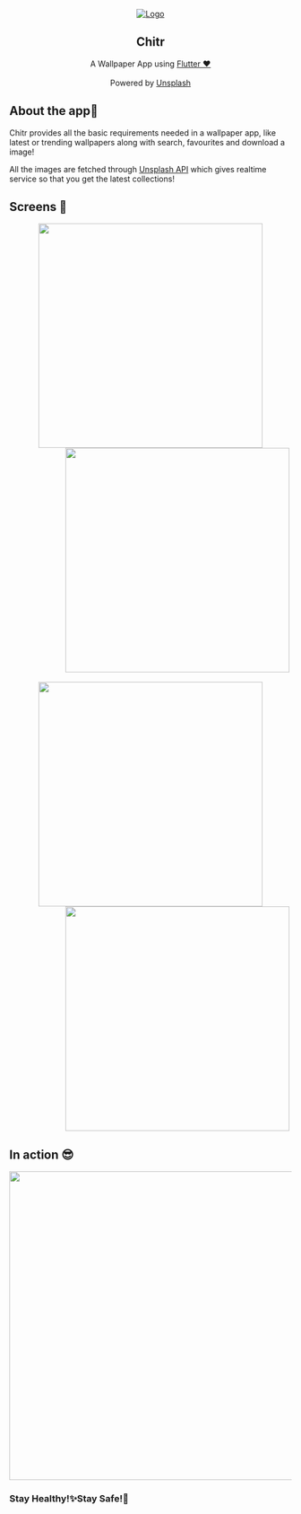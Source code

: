 <p align="center">
  <a href="https://github.com/Singh-Shivani/Chitr">
    <img src="images/App Images/app_banner.png" alt="Logo">
  </a>
<h2 align="center">Chitr</h2> 
</p>

<p align ="center"> 
A Wallpaper App using <a href="https://flutter.dev/">Flutter ❤</a>
<br>
<br>
Powered by <a href="https://unsplash.com/">Unsplash</a>
</p>

## About the app🤩

Chitr provides all the basic requirements needed in a wallpaper app, like latest or trending wallpapers along with search, favourites and download a image!

All the images are fetched through [Unsplash API](https://unsplash.com/developers) which gives realtime service so that you get the latest collections!

## Screens 📱

<p align="center">
<img src="images/App Images/Page_1.png" height="400"/> <img src="images/App Images/Page_2.png" height="400" hspace="100"/> <br><br>
<img src="images/App Images/Page_3.png" height="400" /> <img src="images/App Images/Page_4.png" height="400" hspace="100"/>
</p>

## In action 😎

<p align="center">
  <img src="wallp.gif" height="550"/>
 </p>
 

<h3>Stay Healthy!✨Stay Safe!🖖</h3>


